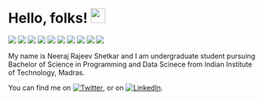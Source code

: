 # Hello, folks! <img src="https://raw.githubusercontent.com/MartinHeinz/MartinHeinz/master/wave.gif" width="30px">

![](https://img.shields.io/badge/Code-Python-informational?style=flat&logo=python&logoColor=white&color=2bbc8a)
![](https://img.shields.io/badge/Code-Django-informational?style=flat&logo=django&logoColor=white&color=2bbc8a)
![](https://img.shields.io/badge/Code-Swift-informational?style=flat&logo=swift&logoColor=white&color=2bbc8a)
![](https://img.shields.io/badge/Tools-Docker-informational?style=flat&logo=docker&logoColor=white&color=2bbc8a)
![](https://img.shields.io/badge/Tools-Tableau-informational?style=flat&logo=tableau&logoColor=white&color=2bbc8a)
![](https://img.shields.io/badge/Tools-MATLAB-informational?style=flat&logo=mathworks&logoColor=white&color=2bbc8a)
![](https://img.shields.io/badge/Cloud-Azure-informational?style=flat&logo=microsoft&logoColor=white&color=2bbc8a)
![](https://img.shields.io/badge/Cloud-OCI-informational?style=flat&logo=oracle&logoColor=white&color=2bbc8a)
![](https://img.shields.io/badge/Cloud-Google%20CLoud%20Platform-informational?style=flat&logo=google&logoColor=white&color=2bbc8a)
![](https://img.shields.io/badge/OS-Linux-informational?style=flat&logo=linux&logoColor=white&color=2bbc8a)

My name is Neeraj Rajeev Shetkar and I am undergraduate student pursuing Bachelor of Science in Programming and Data Scinece from Indian Institute of Technology, Madras.

<!-- Actual text -->

You can find me on [![Twitter][1.2]][1], or on [![LinkedIn][2.2]][2].

<!-- Icons -->

[1.2]: http://i.imgur.com/wWzX9uB.png (Twitter icon)
[2.2]: https://raw.githubusercontent.com/MartinHeinz/MartinHeinz/master/linkedin-3-16.png (LinkedIn icon)

<!-- Links to your social media accounts -->

[1]: https://twitter.com/ineerajrajeev
[2]: https://www.linkedin.com/in/ineerajrajeev

